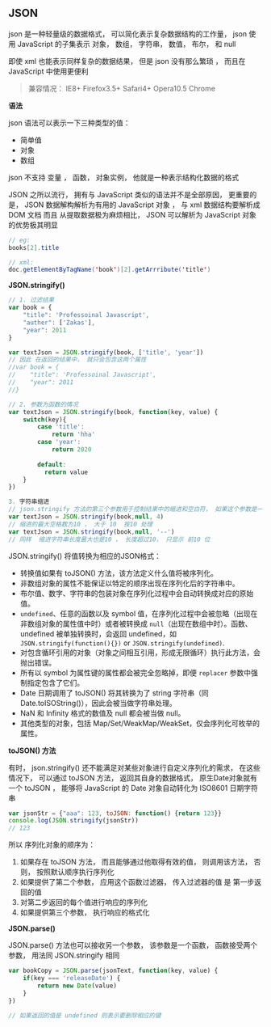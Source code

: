 ## JSON 

json  是一种轻量级的数据格式， 可以简化表示复杂数据结构的工作量， json 使用 JavaScript 的子集表示 对象， 数组， 字符串， 数值， 布尔， 和 null

即使 xml 也能表示同样复杂的数据结果， 但是 json 没有那么繁琐 ， 而且在 JavaScript 中使用更便利

> 兼容情况：  IE8+  Firefox3.5+ Safari4+ Opera10.5 Chrome



**语法**

json 语法可以表示一下三种类型的值：

* 简单值
* 对象
* 数组

json 不支持 变量 ， 函数， 对象实例， 他就是一种表示结构化数据的格式



JSON 之所以流行， 拥有与 JavaScript 类似的语法并不是全部原因， 更重要的是， JSON 数据解构解析为有用的 JavaScript 对象 ， 与 xml 数据结构要解析成DOM 文档 而且 从提取数据极为麻烦相比， JSON 可以解析为 JavaScript 对象的优势极其明显

``` java
// eg:  
books[2].title

// xml: 
doc.getElementByTagName('book')[2].getArrribute('title')
```





**JSON.stringify()**

``` javascript
// 1. 过滤结果
var book = {
    "title": 'Professoinal Javascript',
    "auther": ['Zakas'],
    "year": 2011
}

var textJson = JSON.stringify(book, ['title', 'year'])
// 因此 在返回的结果中， 就只会包含这两个属性
//var book = {
//    "title": 'Professoinal Javascript',
//    "year": 2011
//}

// 2. 参数为函数的情况
var textJson = JSON.stringify(book, function(key, value) {
    switch(key){
        case 'title': 
            return 'hha'
        case 'year':
            return 2020
            
        default: 
          return value  
    }
})

3. 字符串缩进
// json.stringify 方法的第三个参数用于控制结果中的缩进和空白符， 如果这个参数是一个值， 那他表示的是每个级别缩进的空格数， 例如 要缩进四个空格 ， 可以这样写
var textJson = JSON.stringify(book,null, 4)
// 缩进的最大空格数为10 ， 大于 10  按10 处理
var textJson = JSON.stringify(book,null, '--')
// 同样  缩进字符串长度最大也是10 ， 长度超过10， 只显示 前10 位


```

 JSON.stringify() 将值转换为相应的JSON格式：

- 转换值如果有 toJSON() 方法，该方法定义什么值将被序列化。
- 非数组对象的属性不能保证以特定的顺序出现在序列化后的字符串中。
- 布尔值、数字、字符串的包装对象在序列化过程中会自动转换成对应的原始值。
- `undefined`、任意的函数以及 symbol 值，在序列化过程中会被忽略（出现在非数组对象的属性值中时）或者被转换成 `null`（出现在数组中时）。函数、undefined 被单独转换时，会返回 undefined，如`JSON.stringify(function(){})` or `JSON.stringify(undefined)`.
- 对包含循环引用的对象（对象之间相互引用，形成无限循环）执行此方法，会抛出错误。
- 所有以 symbol 为属性键的属性都会被完全忽略掉，即便 `replacer` 参数中强制指定包含了它们。
- Date 日期调用了 toJSON() 将其转换为了 string 字符串（同Date.toISOString()），因此会被当做字符串处理。
- NaN 和 Infinity 格式的数值及 null 都会被当做 null。
- 其他类型的对象，包括 Map/Set/WeakMap/WeakSet，仅会序列化可枚举的属性。



**toJSON() 方法**

有时， json.stringify() 还不能满足对某些对象进行自定义序列化的需求， 在这些情况下， 可以通过 toJSON 方法， 返回其自身的数据格式， 原生Date对象就有一个 toJSON ， 能够将 JavaScript 的 Date 对象自动转化为 ISO8601 日期字符串

``` javascript
var jsonStr = {"aaa": 123, toJSON: function() {return 123}}
console.log(JSON.stringify(jsonStr))
// 123
```

所以 序列化对象的顺序为： 

1. 如果存在 toJSON 方法， 而且能够通过他取得有效的值， 则调用该方法， 否则， 按照默认顺序执行序列化
2. 如果提供了第二个参数， 应用这个函数过滤器， 传入过滤器的值 是 第一步返回的值
3. 对第二步返回的每个值进行响应的序列化
4. 如果提供第三个参数， 执行响应的格式化





**JSON.parse()**

JSON.parse() 方法也可以接收另一个参数， 该参数是一个函数， 函数接受两个参数， 用法同 JSON.stringify 相同

``` javascript
var bookCopy = JSON.parse(jsonText, function(key, value) {
    if(key === 'releaseDate') {
    	return new Date(value)   
    }
})

// 如果返回的值是 undefined 则表示要删除相应的键 
```

